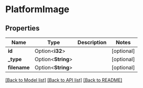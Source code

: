 # PlatformImage

## Properties

Name | Type | Description | Notes
------------ | ------------- | ------------- | -------------
**id** | Option<**i32**> |  | [optional]
**_type** | Option<**String**> |  | [optional]
**filename** | Option<**String**> |  | [optional]

[[Back to Model list]](../README.md#documentation-for-models) [[Back to API list]](../README.md#documentation-for-api-endpoints) [[Back to README]](../README.md)



